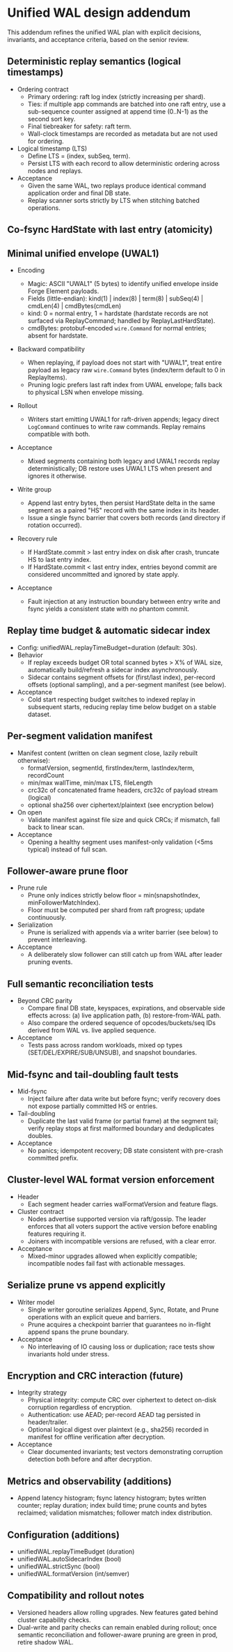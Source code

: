 # Unified WAL design addendum

This addendum refines the unified WAL plan with explicit decisions, invariants, and acceptance criteria, based on the senior review.

## Deterministic replay semantics (logical timestamps)

- Ordering contract
  - Primary ordering: raft log index (strictly increasing per shard).
  - Ties: if multiple app commands are batched into one raft entry, use a sub-sequence counter assigned at append time (0..N-1) as the second sort key.
  - Final tiebreaker for safety: raft term.
  - Wall-clock timestamps are recorded as metadata but are not used for ordering.
- Logical timestamp (LTS)
  - Define LTS = (index, subSeq, term).
  - Persist LTS with each record to allow deterministic ordering across nodes and replays.
- Acceptance
  - Given the same WAL, two replays produce identical command application order and final DB state.
  - Replay scanner sorts strictly by LTS when stitching batched operations.

## Co-fsync HardState with last entry (atomicity)

## Minimal unified envelope (UWAL1)

- Encoding
  - Magic: ASCII "UWAL1" (5 bytes) to identify unified envelope inside Forge Element payloads.
  - Fields (little-endian): kind(1) | index(8) | term(8) | subSeq(4) | cmdLen(4) | cmdBytes(cmdLen)
  - kind: 0 = normal entry, 1 = hardstate (hardstate records are not surfaced via ReplayCommand; handled by ReplayLastHardState).
  - cmdBytes: protobuf-encoded `wire.Command` for normal entries; absent for hardstate.
- Backward compatibility
  - When replaying, if payload does not start with "UWAL1", treat entire payload as legacy raw `wire.Command` bytes (index/term default to 0 in ReplayItems).
  - Pruning logic prefers last raft index from UWAL envelope; falls back to physical LSN when envelope missing.
- Rollout
  - Writers start emitting UWAL1 for raft-driven appends; legacy direct `LogCommand` continues to write raw commands. Replay remains compatible with both.
- Acceptance
  - Mixed segments containing both legacy and UWAL1 records replay deterministically; DB restore uses UWAL1 LTS when present and ignores it otherwise.

- Write group
  - Append last entry bytes, then persist HardState delta in the same segment as a paired "HS" record with the same index in its header.
  - Issue a single fsync barrier that covers both records (and directory if rotation occurred).
- Recovery rule
  - If HardState.commit > last entry index on disk after crash, truncate HS to last entry index.
  - If HardState.commit < last entry index, entries beyond commit are considered uncommitted and ignored by state apply.
- Acceptance
  - Fault injection at any instruction boundary between entry write and fsync yields a consistent state with no phantom commit.

## Replay time budget & automatic sidecar index

- Config: unifiedWAL.replayTimeBudget=duration (default: 30s).
- Behavior
  - If replay exceeds budget OR total scanned bytes > X% of WAL size, automatically build/refresh a sidecar index asynchronously.
  - Sidecar contains segment offsets for (first/last index), per-record offsets (optional sampling), and a per-segment manifest (see below).
- Acceptance
  - Cold start respecting budget switches to indexed replay in subsequent starts, reducing replay time below budget on a stable dataset.

## Per-segment validation manifest

- Manifest content (written on clean segment close, lazily rebuilt otherwise):
  - formatVersion, segmentId, firstIndex/term, lastIndex/term, recordCount
  - min/max wallTime, min/max LTS, fileLength
  - crc32c of concatenated frame headers, crc32c of payload stream (logical)
  - optional sha256 over ciphertext/plaintext (see encryption below)
- On open
  - Validate manifest against file size and quick CRCs; if mismatch, fall back to linear scan.
- Acceptance
  - Opening a healthy segment uses manifest-only validation (<5ms typical) instead of full scan.

## Follower-aware prune floor

- Prune rule
  - Prune only indices strictly below floor = min(snapshotIndex, minFollowerMatchIndex).
  - Floor must be computed per shard from raft progress; update continuously.
- Serialization
  - Prune is serialized with appends via a writer barrier (see below) to prevent interleaving.
- Acceptance
  - A deliberately slow follower can still catch up from WAL after leader pruning events.

## Full semantic reconciliation tests

- Beyond CRC parity
  - Compare final DB state, keyspaces, expirations, and observable side effects across: (a) live application path, (b) restore-from-WAL path.
  - Also compare the ordered sequence of opcodes/buckets/seq IDs derived from WAL vs. live applied sequence.
- Acceptance
  - Tests pass across random workloads, mixed op types (SET/DEL/EXPIRE/SUB/UNSUB), and snapshot boundaries.

## Mid-fsync and tail-doubling fault tests

- Mid-fsync
  - Inject failure after data write but before fsync; verify recovery does not expose partially committed HS or entries.
- Tail-doubling
  - Duplicate the last valid frame (or partial frame) at the segment tail; verify replay stops at first malformed boundary and deduplicates doubles.
- Acceptance
  - No panics; idempotent recovery; DB state consistent with pre-crash committed prefix.

## Cluster-level WAL format version enforcement

- Header
  - Each segment header carries walFormatVersion and feature flags.
- Cluster contract
  - Nodes advertise supported version via raft/gossip. The leader enforces that all voters support the active version before enabling features requiring it.
  - Joiners with incompatible versions are refused, with a clear error.
- Acceptance
  - Mixed-minor upgrades allowed when explicitly compatible; incompatible nodes fail fast with actionable messages.

## Serialize prune vs append explicitly

- Writer model
  - Single writer goroutine serializes Append, Sync, Rotate, and Prune operations with an explicit queue and barriers.
  - Prune acquires a checkpoint barrier that guarantees no in-flight append spans the prune boundary.
- Acceptance
  - No interleaving of IO causing loss or duplication; race tests show invariants hold under stress.

## Encryption and CRC interaction (future)

- Integrity strategy
  - Physical integrity: compute CRC over ciphertext to detect on-disk corruption regardless of encryption.
  - Authentication: use AEAD; per-record AEAD tag persisted in header/trailer.
  - Optional logical digest over plaintext (e.g., sha256) recorded in manifest for offline verification after decryption.
- Acceptance
  - Clear documented invariants; test vectors demonstrating corruption detection both before and after decryption.

## Metrics and observability (additions)

- Append latency histogram; fsync latency histogram; bytes written counter; replay duration; index build time; prune counts and bytes reclaimed; validation mismatches; follower match index distribution.

## Configuration (additions)

- unifiedWAL.replayTimeBudget (duration)
- unifiedWAL.autoSidecarIndex (bool)
- unifiedWAL.strictSync (bool)
- unifiedWAL.formatVersion (int/semver)

## Compatibility and rollout notes

- Versioned headers allow rolling upgrades. New features gated behind cluster capability checks.
- Dual-write and parity checks can remain enabled during rollout; once semantic reconciliation and follower-aware pruning are green in prod, retire shadow WAL.
